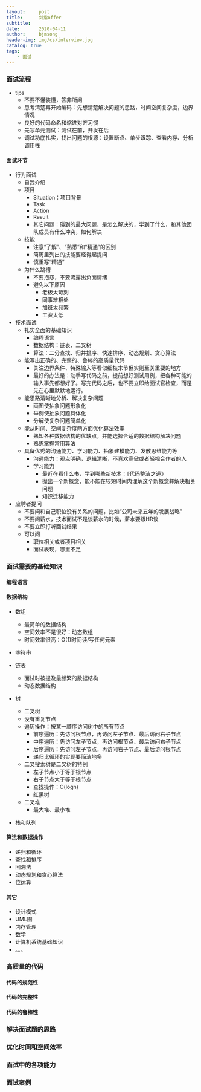```yaml
---
layout:     post
title:      剑指offer
subtitle:   
date:       2020-04-11
author:     bjmsong
header-img: img/cs/interview.jpg
catalog: true
tags:
    - 面试
---
```



### 面试流程

- tips
  - 不要不懂装懂，答非所问
  - 思考清楚再开始编码：先想清楚解决问题的思路，时间空间复杂度，边界情况
  - 良好的代码命名和缩进对齐习惯
  - 先写单元测试：测试在前，开发在后
  - 调试功底扎实，找出问题的根源：设置断点、单步跟踪、查看内存、分析调用栈



#### 面试环节

- 行为面试
  - 自我介绍
  - 项目
    - Situation：项目背景
    - Task
    - Action
    - Result
    - 其它问题：碰到的最大问题，是怎么解决的，学到了什么，和其他团队成员有什么冲突，如何解决
  - 技能
    - 注意“了解”、“熟悉”和“精通”的区别
    - 简历里列出的技能要经得起提问
    - 慎重写“精通”
  - 为什么跳槽
    - 不要抱怨，不要流露出负面情绪
    - 避免以下原因
      - 老板太苛刻
      - 同事难相处
      - 加班太频繁
      - 工资太低
- 技术面试
  - 扎实全面的基础知识
    - 编程语言
    - 数据结构：链表、二叉树
    - 算法：二分查找、归并排序、快速排序、动态规划、贪心算法
  - 能写出正确的、完整的、鲁棒的高质量代码
    - 关注边界条件、特殊输入等看似细枝末节但实则至关重要的地方
    - 最好的办法是：动手写代码之前，提前想好测试用例，把各种可能的输入事先都想好了。写完代码之后，也不要立即给面试官检查，而是先在心里默默地运行。
  - 能思路清晰地分析、解决复杂问题
    - 画图使抽象问题形象化
    - 举例使抽象问题具体化
    - 分解使复杂问题简单化
  - 能从时间、空间复杂度两方面优化算法效率
    - 熟知各种数据结构的优缺点，并能选择合适的数据结构解决问题
    - 熟练掌握常用算法
  - 具备优秀的沟通能力、学习能力、抽象建模能力、发散思维能力等
    - 沟通能力：观点明确，逻辑清晰，不喜欢高傲或者轻视合作者的人
    - 学习能力
      - 最近在看什么书，学到哪些新技术：《代码整洁之道》
      - 抛出一个新概念，能不能在较短时间内理解这个新概念并解决相关问题
      - 知识迁移能力
- 应聘者提问
  - 不要问和自己职位没有关系的问题，比如“公司未来五年的发展战略”
  - 不要问薪水，技术面试不是谈薪水的时候，薪水要跟HR谈
  - 不要立即打听面试结果
  - 可以问
    - 职位相关或者项目相关
    - 面试表现，哪里不足



### 面试需要的基础知识

#### 编程语言



#### 数据结构

- 数组

  - 最简单的数据结构
  - 空间效率不是很好：动态数组
  - 时间效率很高：O(1)时间读/写任何元素

- 字符串

- 链表

  - 面试时被提及最频繁的数据结构
  - 动态数据结构

- 树

  - 二叉树
  - 没有重复节点
  - 遍历操作：按某一顺序访问树中的所有节点
    - 前序遍历：先访问根节点，再访问左子节点、最后访问右子节点
    - 中序遍历：先访问左子节点，再访问根节点、最后访问右子节点
    - 后序遍历：先访问左子节点，再访问右子节点、最后访问根节点
    - 递归比循环的实现要简洁地多
  - 二叉搜索树是二叉树的特例
    - 左子节点小于等于根节点
    - 右子节点大于等于根节点
    - 查找操作：O(logn)
    - 红黑树
  - 二叉堆
    - 最大堆、最小堆

- 栈和队列

  

#### 算法和数据操作

- 递归和循环
- 查找和排序
- 回溯法
- 动态规划和贪心算法
- 位运算



#### 其它

- 设计模式
- UML图
- 内存管理
- 数学
- 计算机系统基础知识
- 。。。







### 高质量的代码

#### 代码的规范性



#### 代码的完整性



#### 代码的鲁棒性





### 解决面试题的思路



### 优化时间和空间效率



### 面试中的各项能力



### 面试案例

